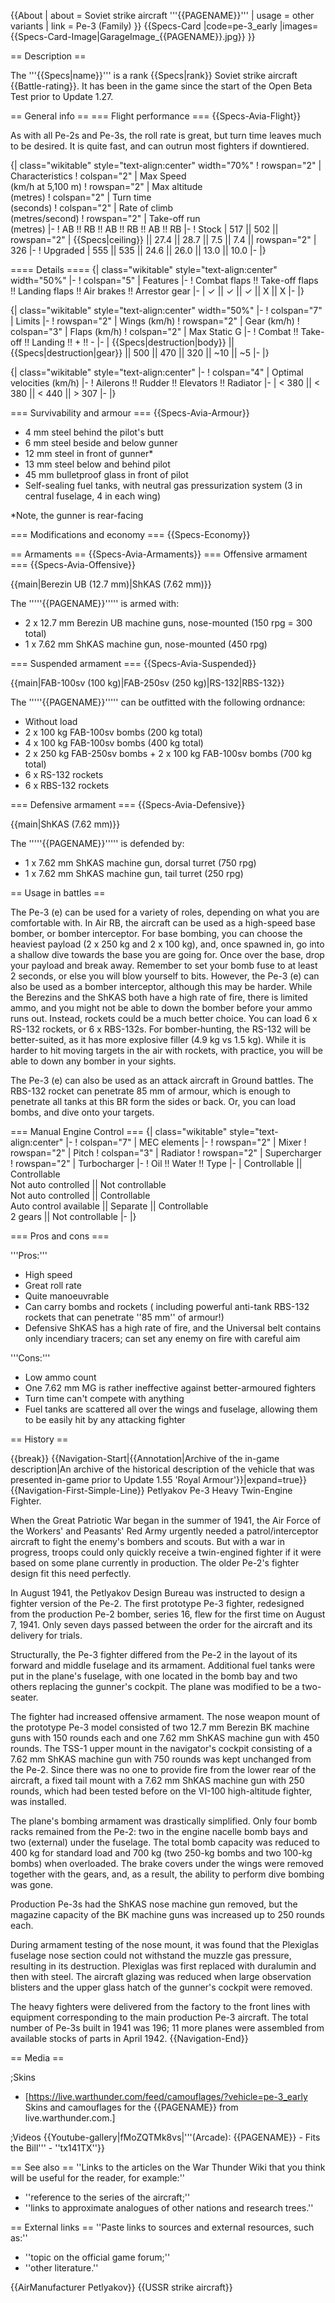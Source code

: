 {{About
| about = Soviet strike aircraft '''{{PAGENAME}}'''
| usage = other variants
| link = Pe-3 (Family)
}}
{{Specs-Card
|code=pe-3_early
|images={{Specs-Card-Image|GarageImage_{{PAGENAME}}.jpg}}
}}

== Description ==

<!-- ''In the description, the first part should be about the history of and the creation and combat usage of the aircraft, as well as its key features. In the second part, tell the reader about the aircraft in the game. Insert a screenshot of the vehicle, so that if the novice player does not remember the vehicle by name, he will immediately understand what kind of vehicle the article is talking about.'' -->

The '''{{Specs|name}}''' is a rank {{Specs|rank}} Soviet strike aircraft {{Battle-rating}}. It has been in the game since the start of the Open Beta Test prior to Update 1.27.

== General info ==
=== Flight performance ===
{{Specs-Avia-Flight}}

<!-- ''Describe how the aircraft behaves in the air. Speed, manoeuvrability, acceleration and allowable loads - these are the most important characteristics of the vehicle.'' -->

As with all Pe-2s and Pe-3s, the roll rate is great, but turn time leaves much to be desired. It is quite fast, and can outrun most fighters if downtiered.

{| class="wikitable" style="text-align:center" width="70%"
! rowspan="2" | Characteristics
! colspan="2" | Max Speed<br>(km/h at 5,100 m)
! rowspan="2" | Max altitude<br>(metres)
! colspan="2" | Turn time<br>(seconds)
! colspan="2" | Rate of climb<br>(metres/second)
! rowspan="2" | Take-off run<br>(metres)
|-
! AB !! RB !! AB !! RB !! AB !! RB
|-
! Stock
| 517 || 502 || rowspan="2" | {{Specs|ceiling}} || 27.4 || 28.7 || 7.5 || 7.4 || rowspan="2" | 326
|-
! Upgraded
| 555 || 535 || 24.6 || 26.0 || 13.0 || 10.0
|-
|}

==== Details ====
{| class="wikitable" style="text-align:center" width="50%"
|-
! colspan="5" | Features
|-
! Combat flaps !! Take-off flaps !! Landing flaps !! Air brakes !! Arrestor gear
|-
| ✓ || ✓ || ✓ || X || X <!-- ✓ -->
|-
|}

{| class="wikitable" style="text-align:center" width="50%"
|-
! colspan="7" | Limits
|-
! rowspan="2" | Wings (km/h)
! rowspan="2" | Gear (km/h)
! colspan="3" | Flaps (km/h)
! colspan="2" | Max Static G
|-
! Combat !! Take-off !! Landing !! + !! -
|-
| {{Specs|destruction|body}} || {{Specs|destruction|gear}} || 500 || 470 || 320 || ~10 || ~5
|-
|}

{| class="wikitable" style="text-align:center"
|-
! colspan="4" | Optimal velocities (km/h)
|-
! Ailerons !! Rudder !! Elevators !! Radiator
|-
| < 380 || < 380 || < 440 || > 307
|-
|}

=== Survivability and armour ===
{{Specs-Avia-Armour}}

<!-- ''Examine the survivability of the aircraft. Note how vulnerable the structure is and how secure the pilot is, whether the fuel tanks are armoured, etc. Describe the armour, if there is any, and also mention the vulnerability of other critical aircraft systems.'' -->

- 4 mm steel behind the pilot's butt
- 6 mm steel beside and below gunner
- 12 mm steel in front of gunner\*
- 13 mm steel below and behind pilot
- 45 mm bulletproof glass in front of pilot
- Self-sealing fuel tanks, with neutral gas pressurization system (3 in central fuselage, 4 in each wing)

<nowiki>\*</nowiki>Note, the gunner is rear-facing

=== Modifications and economy ===
{{Specs-Economy}}

== Armaments ==
{{Specs-Avia-Armaments}}
=== Offensive armament ===
{{Specs-Avia-Offensive}}

<!-- ''Describe the offensive armament of the aircraft, if any. Describe how effective the cannons and machine guns are in a battle, and also what belts or drums are better to use. If there is no offensive weaponry, delete this subsection.'' -->

{{main|Berezin UB (12.7 mm)|ShKAS (7.62 mm)}}

The '''''{{PAGENAME}}''''' is armed with:

- 2 x 12.7 mm Berezin UB machine guns, nose-mounted (150 rpg = 300 total)
- 1 x 7.62 mm ShKAS machine gun, nose-mounted (450 rpg)

=== Suspended armament ===
{{Specs-Avia-Suspended}}

<!-- ''Describe the aircraft's suspended armament: additional cannons under the wings, bombs, rockets and torpedoes. This section is especially important for bombers and attackers. If there is no suspended weaponry remove this subsection.'' -->

{{main|FAB-100sv (100 kg)|FAB-250sv (250 kg)|RS-132|RBS-132}}

The '''''{{PAGENAME}}''''' can be outfitted with the following ordnance:

- Without load
- 2 x 100 kg FAB-100sv bombs (200 kg total)
- 4 x 100 kg FAB-100sv bombs (400 kg total)
- 2 x 250 kg FAB-250sv bombs + 2 x 100 kg FAB-100sv bombs (700 kg total)
- 6 x RS-132 rockets
- 6 x RBS-132 rockets

=== Defensive armament ===
{{Specs-Avia-Defensive}}

<!-- ''Defensive armament with turret machine guns or cannons, crewed by gunners. Examine the number of gunners and what belts or drums are better to use. If defensive weaponry is not available, remove this subsection.'' -->

{{main|ShKAS (7.62 mm)}}

The '''''{{PAGENAME}}''''' is defended by:

- 1 x 7.62 mm ShKAS machine gun, dorsal turret (750 rpg)
- 1 x 7.62 mm ShKAS machine gun, tail turret (250 rpg)

== Usage in battles ==

<!-- ''Describe the tactics of playing in the aircraft, the features of using aircraft in a team and advice on tactics. Refrain from creating a "guide" - do not impose a single point of view, but instead, give the reader food for thought. Examine the most dangerous enemies and give recommendations on fighting them. If necessary, note the specifics of the game in different modes (AB, RB, SB).'' -->

The Pe-3 (e) can be used for a variety of roles, depending on what you are comfortable with. In Air RB, the aircraft can be used as a high-speed base bomber, or bomber interceptor. For base bombing, you can choose the heaviest payload (2 x 250 kg and 2 x 100 kg), and, once spawned in, go into a shallow dive towards the base you are going for. Once over the base, drop your payload and break away. Remember to set your bomb fuse to at least 2 seconds, or else you will blow yourself to bits. However, the Pe-3 (e) can also be used as a bomber interceptor, although this may be harder. While the Berezins and the ShKAS both have a high rate of fire, there is limited ammo, and you might not be able to down the bomber before your ammo runs out. Instead, rockets could be a much better choice. You can load 6 x RS-132 rockets, or 6 x RBS-132s. For bomber-hunting, the RS-132 will be better-suited, as it has more explosive filler (4.9 kg vs 1.5 kg). While it is harder to hit moving targets in the air with rockets, with practice, you will be able to down any bomber in your sights.

The Pe-3 (e) can also be used as an attack aircraft in Ground battles. The RBS-132 rocket can penetrate 85 mm of armour, which is enough to penetrate all tanks at this BR form the sides or back. Or, you can load bombs, and dive onto your targets.

=== Manual Engine Control ===
{| class="wikitable" style="text-align:center"
|-
! colspan="7" | MEC elements
|-
! rowspan="2" | Mixer
! rowspan="2" | Pitch
! colspan="3" | Radiator
! rowspan="2" | Supercharger
! rowspan="2" | Turbocharger
|-
! Oil !! Water !! Type
|-
| Controllable || Controllable<br>Not auto controlled || Not controllable<br>Not auto controlled || Controllable<br>Auto control available || Separate || Controllable<br>2 gears || Not controllable
|-
|}

=== Pros and cons ===

<!-- ''Summarise and briefly evaluate the vehicle in terms of its characteristics and combat effectiveness. Mark its pros and cons in the bulleted list. Try not to use more than 6 points for each of the characteristics. Avoid using categorical definitions such as "bad", "good" and the like - use substitutions with softer forms such as "inadequate" and "effective".'' -->

'''Pros:'''

- High speed
- Great roll rate
- Quite manoeuvrable
- Can carry bombs and rockets ( including powerful anti-tank RBS-132 rockets that can penetrate ''85 mm'' of armour!)
- Defensive ShKAS has a high rate of fire, and the Universal belt contains only incendiary tracers; can set any enemy on fire with careful aim

'''Cons:'''

- Low ammo count
- One 7.62 mm MG is rather ineffective against better-armoured fighters
- Turn time can't compete with anything
- Fuel tanks are scattered all over the wings and fuselage, allowing them to be easily hit by any attacking fighter

== History ==

<!-- ''Describe the history of the creation and combat usage of the aircraft in more detail than in the introduction. If the historical reference turns out to be too long, take it to a separate article, taking a link to the article about the vehicle and adding a block "/History" (example: <nowiki>https://wiki.warthunder.com/(Vehicle-name)/History</nowiki>) and add a link to it here using the <code>main</code> template. Be sure to reference text and sources by using <code><nowiki><ref></ref></nowiki></code>, as well as adding them at the end of the article with <code><nowiki><references /></nowiki></code>. This section may also include the vehicle's dev blog entry (if applicable) and the in-game encyclopedia description (under <code><nowiki>=== In-game description ===</nowiki></code>, also if applicable).'' -->

{{break}}
{{Navigation-Start|{{Annotation|Archive of the in-game description|An archive of the historical description of the vehicle that was presented in-game prior to Update 1.55 'Royal Armour'}}|expand=true}}
{{Navigation-First-Simple-Line}}
Petlyakov Pe-3 Heavy Twin-Engine Fighter.

When the Great Patriotic War began in the summer of 1941, the Air Force of the Workers' and Peasants' Red Army urgently needed a patrol/interceptor aircraft to fight the enemy's bombers and scouts. But with a war in progress, troops could only quickly receive a twin-engined fighter if it were based on some plane currently in production. The older Pe-2's fighter design fit this need perfectly.

In August 1941, the Petlyakov Design Bureau was instructed to design a fighter version of the Pe-2. The first prototype Pe-3 fighter, redesigned from the production Pe-2 bomber, series 16, flew for the first time on August 7, 1941. Only seven days passed between the order for the aircraft and its delivery for trials.

Structurally, the Pe-3 fighter differed from the Pe-2 in the layout of its forward and middle fuselage and its armament. Additional fuel tanks were put in the plane's fuselage, with one located in the bomb bay and two others replacing the gunner's cockpit. The plane was modified to be a two-seater.

The fighter had increased offensive armament. The nose weapon mount of the prototype Pe-3 model consisted of two 12.7 mm Berezin BK machine guns with 150 rounds each and one 7.62 mm ShKAS machine gun with 450 rounds. The TSS-1 upper mount in the navigator's cockpit consisting of a 7.62 mm ShKAS machine gun with 750 rounds was kept unchanged from the Pe-2. Since there was no one to provide fire from the lower rear of the aircraft, a fixed tail mount with a 7.62 mm ShKAS machine gun with 250 rounds, which had been tested before on the VI-100 high-altitude fighter, was installed.

The plane's bombing armament was drastically simplified. Only four bomb racks remained from the Pe-2: two in the engine nacelle bomb bays and two (external) under the fuselage. The total bomb capacity was reduced to 400 kg for standard load and 700 kg (two 250-kg bombs and two 100-kg bombs) when overloaded. The brake covers under the wings were removed together with the gears, and, as a result, the ability to perform dive bombing was gone.

Production Pe-3s had the ShKAS nose machine gun removed, but the magazine capacity of the BK machine guns was increased up to 250 rounds each.

During armament testing of the nose mount, it was found that the Plexiglas fuselage nose section could not withstand the muzzle gas pressure, resulting in its destruction. Plexiglas was first replaced with duralumin and then with steel. The aircraft glazing was reduced when large observation blisters and the upper glass hatch of the gunner's cockpit were removed.

The heavy fighters were delivered from the factory to the front lines with equipment corresponding to the main production Pe-3 aircraft. The total number of Pe-3s built in 1941 was 196; 11 more planes were assembled from available stocks of parts in April 1942.
{{Navigation-End}}

== Media ==

<!-- ''Excellent additions to the article would be video guides, screenshots from the game, and photos.'' -->

;Skins

- [https://live.warthunder.com/feed/camouflages/?vehicle=pe-3_early Skins and camouflages for the {{PAGENAME}} from live.warthunder.com.]

;Videos
{{Youtube-gallery|fMoZQTMk8vs|'''(Arcade): {{PAGENAME}} - Fits the Bill''' - ''tx141TX''}}

== See also ==
''Links to the articles on the War Thunder Wiki that you think will be useful for the reader, for example:''

- ''reference to the series of the aircraft;''
- ''links to approximate analogues of other nations and research trees.''

== External links ==
''Paste links to sources and external resources, such as:''

- ''topic on the official game forum;''
- ''other literature.''

{{AirManufacturer Petlyakov}}
{{USSR strike aircraft}}

